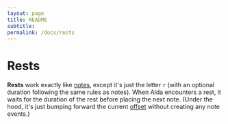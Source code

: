 ---layout: pagetitle: READMEsubtitle: permalink: /docs/rests---# Rests**Rests** work exactly like [notes](notes.md), except it's just the letter `r` (with an optional duration following the same rules as notes). When Alda encounters a rest, it waits for the duration of the rest before placing the next note. (Under the hood, it's just bumping forward the current [offset](offset.md) without creating any note events.) 